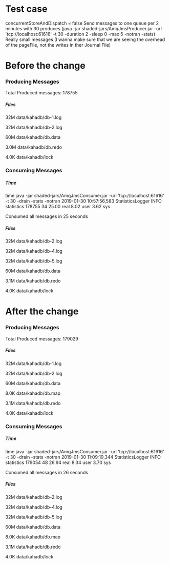 # Test case
concurrentStoreAndDispatch = false
Send messages to one queue per 2 minutes with 30 produces (java -jar shaded-jars/AmqJmsProducer.jar -url 'tcp://localhost:61616'  -t 30 -duration 2 -sleep 0 -max 5 -notran -stats)
Really small messages (I wanna make sure that we are seeing the overhead of the pageFile, not the writes in ther Journal File)

# Before the change

### Producing Messages

Total Produced messages: 178755

##### Files 
 32M	data/kahadb/db-1.log
 
 32M	data/kahadb/db-2.log
 
 60M	data/kahadb/db.data
 
3.0M	data/kahadb/db.redo

4.0K	data/kahadb/lock

### Consuming Messages

##### Time 
time java -jar shaded-jars/AmqJmsConsumer.jar  -url 'tcp://localhost:61616'  -t 30  -drain -stats -notran
2019-01-30 10:57:56,583 StatisticsLogger INFO  statistics 178755	34
       25.00 real         8.02 user         3.62 sys

Consumed all messages in 25 seconds

##### Files 
 32M	data/kahadb/db-2.log
 
 32M	data/kahadb/db-4.log
 
 32M	data/kahadb/db-5.log
 
 60M	data/kahadb/db.data
 
3.1M	data/kahadb/db.redo

4.0K	data/kahadb/lock

# After the change

### Producing Messages

Total Produced messages: 179029

##### Files 
 32M	data/kahadb/db-1.log
 
 32M	data/kahadb/db-2.log
 
 60M	data/kahadb/db.data
 
8.0K	data/kahadb/db.map

3.1M	data/kahadb/db.redo

4.0K	data/kahadb/lock


### Consuming Messages

##### Time 
time java -jar shaded-jars/AmqJmsConsumer.jar  -url 'tcp://localhost:61616'  -t 30  -drain -stats -notran
2019-01-30 11:09:19,344 StatisticsLogger INFO  statistics 179054	48
       26.94 real         8.34 user         3.70 sys

Consumed all messages in 26 seconds

##### Files 
 32M	data/kahadb/db-2.log
 
 32M	data/kahadb/db-4.log
 
 32M	data/kahadb/db-5.log
 
 60M	data/kahadb/db.data
 
8.0K	data/kahadb/db.map

3.1M	data/kahadb/db.redo

4.0K	data/kahadb/lock


